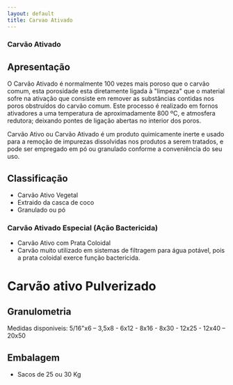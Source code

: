 ```yaml
---
layout: default
title: Carvao Ativado
---
```


### Carvão Ativado

## Apresentação

O Carvão Ativado é normalmente 100 vezes mais poroso que o carvão comum, esta porosidade esta diretamente ligada à "limpeza" que o material sofre na ativação que consiste em remover as substâncias contidas nos poros obstruídos do carvão comum. 
Este processo é realizado em fornos ativadores a uma temperatura de aproximadamente 800 ºC, e atmosfera redutora; deixando pontes de ligação abertas no interior dos poros.

Carvão Ativo ou Carvão Ativado é um produto quimicamente inerte e usado para a remoção de impurezas dissolvidas nos produtos a serem tratados, e pode ser empregado em pó ou granulado conforme a conveniência do seu uso.

## Classificação
- Carvão Ativo Vegetal
- Extraido da casca de coco
- Granulado ou pó

### Carvão Ativado Especial (Ação Bactericida)
- Carvão Ativo com Prata Coloidal
- Carvão muito utilizado em sistemas de filtragem para água potável, pois a prata coloidal exerce função bactericida.

# Carvão ativo Pulverizado

## Granulometria
Medidas disponiveis: 5/16"x6 – 3,5x8 - 6x12 - 8x16 - 8x30 - 12x25 - 12x40 – 20x50

## Embalagem

- Sacos de 25 ou 30 Kg


